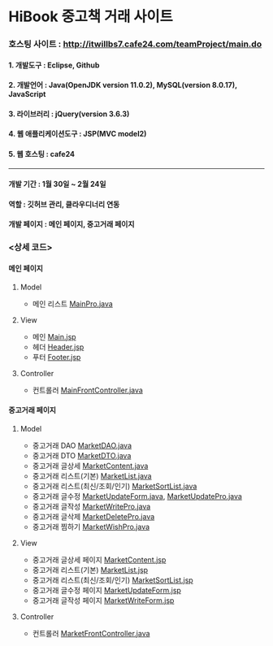 # HiBook 중고책 거래 사이트
### 호스팅 사이트 : http://itwillbs7.cafe24.com/teamProject/main.do
#### 1. 개발도구 : Eclipse, Github  
#### 2. 개발언어 : Java(OpenJDK version 11.0.2), MySQL(version 8.0.17), JavaScript
#### 3. 라이브러리 : jQuery(version 3.6.3)
#### 4. 웹 애플리케이션도구 : JSP(MVC model2)
#### 5. 웹 호스팅 : cafe24

***

#### 개발 기간 : 1월 30일 ~ 2월 24일
#### 역할 : 깃허브 관리, 클라우디너리 연동
#### 개발 페이지 : 메인 페이지, 중고거래 페이지 

### <상세 코드>
#### 메인 페이지  
1. Model 
    - 메인 리스트 [MainPro.java](https://github.com/MEMOZ00/Project_team2/blob/cafe24/teamProject/src/main/java/com/itwillbs/main/action/MainPro.java)  

2. View    
    - 메인 [Main.jsp](https://github.com/MEMOZ00/Project_team2/blob/cafe24/teamProject/src/main/webapp/main/main.jsp)  
    - 헤더 [Header.jsp](https://github.com/MEMOZ00/Project_team2/blob/cafe24/teamProject/src/main/webapp/inc/header.jsp)  
    - 푸터 [Footer.jsp](https://github.com/MEMOZ00/Project_team2/blob/cafe24/teamProject/src/main/webapp/inc/footer.jsp)  

3. Controller  
    - 컨트롤러 [MainFrontController.java](https://github.com/MEMOZ00/Project_team2/blob/cafe24/teamProject/src/main/java/com/itwillbs/main/action/MainFrontController.java)  

#### 중고거래 페이지 
1. Model 
    - 중고거래 DAO [MarketDAO.java](https://github.com/MEMOZ00/Project_team2/blob/cafe24/teamProject/src/main/java/com/itwillbs/market/db/MarketDAO.java)  
    - 중고거래 DTO [MarketDTO.java](https://github.com/MEMOZ00/Project_team2/blob/cafe24/teamProject/src/main/java/com/itwillbs/market/db/MarketDTO.java)  
    - 중고거래 글상세 [MarketContent.java](https://github.com/MEMOZ00/Project_team2/blob/cafe24/teamProject/src/main/java/com/itwillbs/market/action/MarketContent.java)   
    - 중고거래 리스트(기본) [MarketList.java](https://github.com/MEMOZ00/Project_team2/blob/cafe24/teamProject/src/main/java/com/itwillbs/market/action/MarketList.java)  
    - 중고거래 리스트(최신/조회/인기) [MarketSortList.java](https://github.com/MEMOZ00/Project_team2/blob/cafe24/teamProject/src/main/java/com/itwillbs/market/action/MarketSortList.java)   
    - 중고거래 글수정 [MarketUpdateForm.java](https://github.com/MEMOZ00/Project_team2/blob/cafe24/teamProject/src/main/java/com/itwillbs/market/action/MarketUpdateForm.java), [MarketUpdatePro.java](https://github.com/MEMOZ00/Project_team2/blob/cafe24/teamProject/src/main/java/com/itwillbs/market/action/MarketUpdatePro.java)  
    - 중고거래 글작성 [MarketWritePro.java](https://github.com/MEMOZ00/Project_team2/blob/cafe24/teamProject/src/main/java/com/itwillbs/market/action/MarketWritePro.java) 
    - 중고거래 글삭제 [MarketDeletePro.java](https://github.com/MEMOZ00/Project_team2/blob/cafe24/teamProject/src/main/java/com/itwillbs/market/action/MarketDeletePro.java)
    - 중고거래 찜하기 [MarketWishPro.java](https://github.com/MEMOZ00/Project_team2/blob/cafe24/teamProject/src/main/java/com/itwillbs/market/action/MarketWishPro.java)
    
2. View  
    - 중고거래 글상세 페이지 [MarketContent.jsp](https://github.com/MEMOZ00/Project_team2/blob/cafe24/teamProject/src/main/webapp/market/MarketContent.jsp)   
    - 중고거래 리스트(기본) [MarketList.jsp](https://github.com/MEMOZ00/Project_team2/blob/cafe24/teamProject/src/main/webapp/market/MarketList.jsp)  
    - 중고거래 리스트(최신/조회/인기) [MarketSortList.jsp](https://github.com/MEMOZ00/Project_team2/blob/cafe24/teamProject/src/main/webapp/market/MarketSortList.jsp)   
    - 중고거래 글수정 페이지 [MarketUpdateForm.jsp](https://github.com/MEMOZ00/Project_team2/blob/cafe24/teamProject/src/main/webapp/market/MarketUpdateForm.jsp)
    - 중고거래 글작성 페이지 [MarketWriteForm.jsp](https://github.com/MEMOZ00/Project_team2/blob/cafe24/teamProject/src/main/webapp/market/MarketWriteForm.jsp)  

3. Controller  
    - 컨트롤러 [MarketFrontController.java](https://github.com/MEMOZ00/Project_team2/blob/cafe24/teamProject/src/main/java/com/itwillbs/market/action/MarketFrontController.java)

